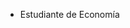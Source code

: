 - Estudiante de Economía

<!---
maxichristener/maxichristener is a ✨ special ✨ repository because its `README.md` (this file) appears on your GitHub profile.
You can click the Preview link to take a look at your changes.
--->
